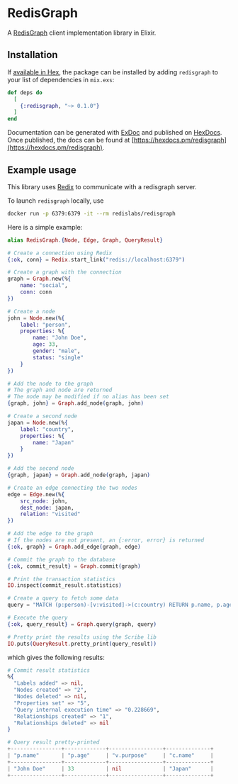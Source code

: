 # RedisGraph

A [RedisGraph](https://oss.redislabs.com/redisgraph/) client implementation library in Elixir.

## Installation

If [available in Hex](https://hex.pm/docs/publish), the package can be installed
by adding `redisgraph` to your list of dependencies in `mix.exs`:

```elixir
def deps do
  [
    {:redisgraph, "~> 0.1.0"}
  ]
end
```

Documentation can be generated with [ExDoc](https://github.com/elixir-lang/ex_doc)
and published on [HexDocs](https://hexdocs.pm). Once published, the docs can
be found at [https://hexdocs.pm/redisgraph](https://hexdocs.pm/redisgraph).

## Example usage

This library uses [Redix](https://github.com/whatyouhide/redix) to communicate with a redisgraph server.

To launch ``redisgraph`` locally, use

```bash
docker run -p 6379:6379 -it --rm redislabs/redisgraph
```

Here is a simple example:

```elixir
alias RedisGraph.{Node, Edge, Graph, QueryResult}

# Create a connection using Redix
{:ok, conn} = Redix.start_link("redis://localhost:6379")

# Create a graph with the connection
graph = Graph.new(%{
    name: "social",
    conn: conn
})

# Create a node
john = Node.new(%{
    label: "person",
    properties: %{
        name: "John Doe",
        age: 33,
        gender: "male",
        status: "single"
    }
})

# Add the node to the graph
# The graph and node are returned
# The node may be modified if no alias has been set
{graph, john} = Graph.add_node(graph, john)

# Create a second node
japan = Node.new(%{
    label: "country",
    properties: %{
        name: "Japan"
    }
})

# Add the second node
{graph, japan} = Graph.add_node(graph, japan)

# Create an edge connecting the two nodes
edge = Edge.new(%{
    src_node: john,
    dest_node: japan,
    relation: "visited"
})

# Add the edge to the graph
# If the nodes are not present, an {:error, error} is returned
{:ok, graph} = Graph.add_edge(graph, edge)

# Commit the graph to the database
{:ok, commit_result} = Graph.commit(graph)

# Print the transaction statistics
IO.inspect(commit_result.statistics)

# Create a query to fetch some data
query = "MATCH (p:person)-[v:visited]->(c:country) RETURN p.name, p.age, v.purpose, c.name"

# Execute the query
{:ok, query_result} = Graph.query(graph, query)

# Pretty print the results using the Scribe lib
IO.puts(QueryResult.pretty_print(query_result))
```

which gives the following results:

```elixir
# Commit result statistics
%{
  "Labels added" => nil,
  "Nodes created" => "2",
  "Nodes deleted" => nil,
  "Properties set" => "5",
  "Query internal execution time" => "0.228669",
  "Relationships created" => "1",
  "Relationships deleted" => nil
}

# Query result pretty-printed
+----------------+-------------+-----------------+--------------+
| "p.name"       | "p.age"     | "v.purpose"     | "c.name"     |
+----------------+-------------+-----------------+--------------+
| "John Doe"     | 33          | nil             | "Japan"      |
+----------------+-------------+-----------------+--------------+
```
